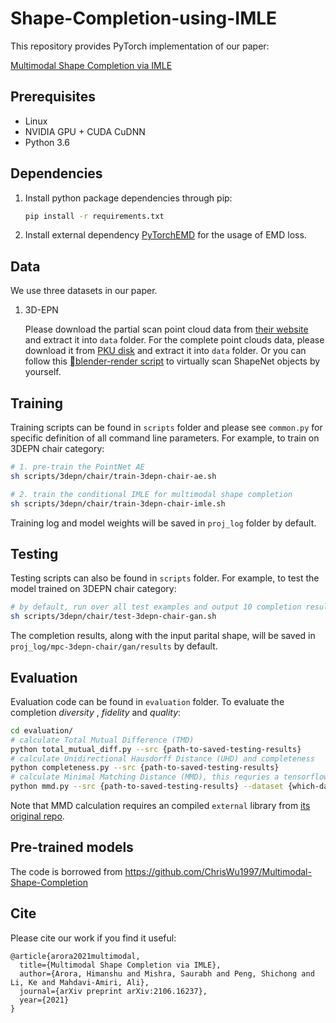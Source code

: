 # Shape-Completion-using-IMLE

This repository provides PyTorch implementation of our paper:

[Multimodal Shape Completion via IMLE](
https://arxiv.org/abs/2106.16237)


## Prerequisites

- Linux
- NVIDIA GPU + CUDA CuDNN
- Python 3.6



## Dependencies

1. Install python package dependencies through pip:

   ```bash
   pip install -r requirements.txt
   ```

2. Install external dependency [PyTorchEMD](https://github.com/daerduoCarey/PyTorchEMD) for the usage of EMD loss.



## Data

We use three datasets in our paper.

1. 3D-EPN

   Please download the partial scan point cloud data from [their website](http://kaldir.vc.in.tum.de/adai/CNNComplete/shapenet_dim32_sdf_pc.zip) and extract it into `data` folder. For the complete point clouds data, please download it from [PKU disk](https://disk.pku.edu.cn:443/link/9A3E1AC9FBA4DEBD705F028650CBE8C7) and extract it into `data` folder. Or you can follow this [blender-render script](https://github.com/xuelin-chen/blender_renderer) to virtually scan ShapeNet objects by yourself.



## Training

Training scripts can be found in `scripts` folder and please see `common.py` for specific definition of all command line parameters. For example, to train on 3DEPN chair category:

```bash
# 1. pre-train the PointNet AE
sh scripts/3depn/chair/train-3depn-chair-ae.sh

# 2. train the conditional IMLE for multimodal shape completion
sh scripts/3depn/chair/train-3depn-chair-imle.sh

```

Training log and model weights will be saved in `proj_log` folder by default. 



## Testing

Testing scripts can also be found in `scripts` folder. For example, to test the model trained on 3DEPN chair category:

```bash
# by default, run over all test examples and output 10 completion results for each
sh scripts/3depn/chair/test-3depn-chair-gan.sh
```

The completion results, along with the input parital shape, will be saved in `proj_log/mpc-3depn-chair/gan/results` by default. 



## Evaluation

Evaluation code can be found in `evaluation` folder. To evaluate the completion *diversity* , *fidelity* and *quality*:

```bash
cd evaluation/
# calculate Total Mutual Difference (TMD)
python total_mutual_diff.py --src {path-to-saved-testing-results}
# calculate Unidirectional Hausdorff Distance (UHD) and completeness
python completeness.py --src {path-to-saved-testing-results}
# calculate Minimal Matching Distance (MMD), this requries a tensorflow environment
python mmd.py --src {path-to-saved-testing-results} --dataset {which-dataset} --class_name {which-category} -g 0
```

Note that MMD calculation requires an compiled `external` library from [its original repo](https://github.com/optas/latent_3d_points).



## Pre-trained models

The code is borrowed from https://github.com/ChrisWu1997/Multimodal-Shape-Completion 



## Cite

Please cite our work if you find it useful:

```
@article{arora2021multimodal,
  title={Multimodal Shape Completion via IMLE},
  author={Arora, Himanshu and Mishra, Saurabh and Peng, Shichong and Li, Ke and Mahdavi-Amiri, Ali},
  journal={arXiv preprint arXiv:2106.16237},
  year={2021}
}
```

